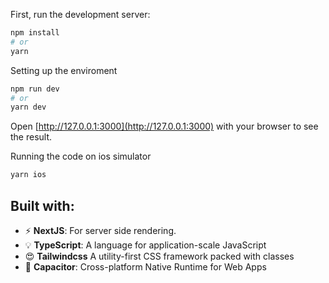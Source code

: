First, run the development server:

```bash
npm install
# or
yarn
```

Setting up the enviroment

```bash
npm run dev
# or
yarn dev
```

Open [http://127.0.0.1:3000](http://127.0.0.1:3000) with your browser to see the result.

Running the code on ios simulator
```bash
yarn ios
```


## Built with:

- ⚡ **NextJS**: For server side rendering.
- 💡 **TypeScript**: A language for application-scale JavaScript
- 😍 **Tailwindcss** A utility-first CSS framework packed with classes
- 🙏 **Capacitor**: Cross-platform Native Runtime for Web Apps